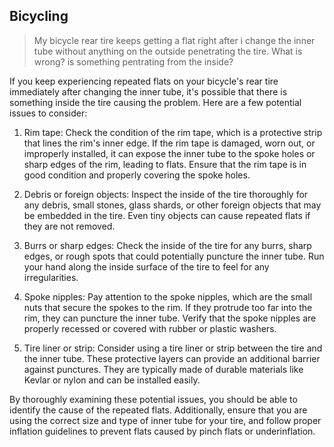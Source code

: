 ## Bicycling

> <div>My bicycle rear tire keeps getting a flat right after i change the inner tube without anything on the outside penetrating the tire. What is wrong? is something pentrating from the inside? </div>

If you keep experiencing repeated flats on your bicycle's rear tire immediately after changing the inner tube, it's possible that there is something inside the tire causing the problem. Here are a few potential issues to consider:

1. Rim tape: Check the condition of the rim tape, which is a protective strip that lines the rim's inner edge. If the rim tape is damaged, worn out, or improperly installed, it can expose the inner tube to the spoke holes or sharp edges of the rim, leading to flats. Ensure that the rim tape is in good condition and properly covering the spoke holes.
    
2. Debris or foreign objects: Inspect the inside of the tire thoroughly for any debris, small stones, glass shards, or other foreign objects that may be embedded in the tire. Even tiny objects can cause repeated flats if they are not removed.
    
3. Burrs or sharp edges: Check the inside of the tire for any burrs, sharp edges, or rough spots that could potentially puncture the inner tube. Run your hand along the inside surface of the tire to feel for any irregularities.
    
4. Spoke nipples: Pay attention to the spoke nipples, which are the small nuts that secure the spokes to the rim. If they protrude too far into the rim, they can puncture the inner tube. Verify that the spoke nipples are properly recessed or covered with rubber or plastic washers.
    
5. Tire liner or strip: Consider using a tire liner or strip between the tire and the inner tube. These protective layers can provide an additional barrier against punctures. They are typically made of durable materials like Kevlar or nylon and can be installed easily.
    

By thoroughly examining these potential issues, you should be able to identify the cause of the repeated flats. Additionally, ensure that you are using the correct size and type of inner tube for your tire, and follow proper inflation guidelines to prevent flats caused by pinch flats or underinflation.


